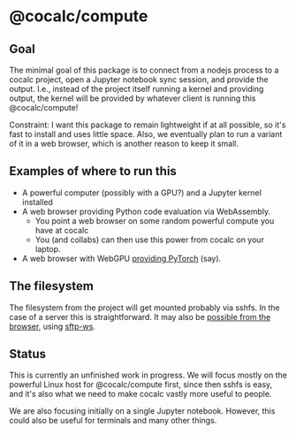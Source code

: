 # @cocalc/compute

## Goal

The minimal goal of this package is to connect from a nodejs process to a cocalc project, open a Jupyter notebook sync session, and provide the output.  I.e., instead of the project itself running a kernel and providing output, the kernel will be provided by whatever client is running this @cocalc/compute!

Constraint: I want this package to remain lightweight if at all possible, so it's fast to install and uses little space.  Also, we eventually plan to run a variant of it in a web browser, which is another reason to keep it small.

## Examples of where to run this

- A powerful computer \(possibly with a GPU?\) and a Jupyter kernel installed
- A web browser providing Python code evaluation via WebAssembly.
  - You point a web browser on some random powerful compute you have at cocalc
  - You \(and collabs\) can then use this power from cocalc on your laptop.
- A web browser with WebGPU [providing PyTorch](https://praeclarum.org/2023/05/19/webgpu-torch.html) \(say\).

## The filesystem

The filesystem from the project will get mounted probably via sshfs.  In the case of a server this is straightforward.  It may also be [possible from the browser](https://hackmd.io/@q/sftp-over-ws), using [sftp\-ws](https://github.com/Inveniem/sftp-ws).

## Status

This is currently an unfinished work in progress.  We will focus mostly on the powerful Linux host for @cocalc/compute first, since then sshfs is easy, and it's also what we need to make cocalc vastly more useful to people.

We are also focusing initially on a single Jupyter notebook.  However, this could also be useful for terminals and many other things.

